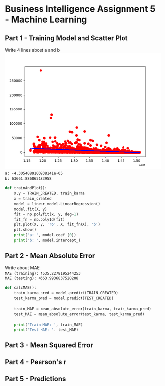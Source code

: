 # Business Intelligence Assignment 5 - Machine Learning

## Part 1   - Training Model and Scatter Plot
Write 4 lines about a and b
![Scatter Plot of Data](HackerNewsPlot.png)  
`a: -4.3054089103938141e-05`  
`b: 63661.886865183958`  
```python
def trainAndPlot():
    X,y = TRAIN_CREATED, train_karma
    x = train_created
    model = linear_model.LinearRegression()
    model.fit(X, y)
    fit = np.polyfit(x, y, deg=1)
    fit_fn = np.poly1d(fit)
    plt.plot(X, y, 'ro', X, fit_fn(X), 'b')
    plt.show()
    print("a: ", model.coef_[0])
    print("b: ", model.intercept_)
```
## Part 2 - Mean Absolute Error
Write about MAE  
`MAE (training): 4535.2278195244253`   
`MAE (testing): 4363.9936837520208`  
```python
def calcMAE():
    train_karma_pred = model.predict(TRAIN_CREATED)
    test_karma_pred = model.predict(TEST_CREATED)
    
    train_MAE = mean_absolute_error(train_karma, train_karma_pred)
    test_MAE = mean_absolute_error(test_karma, test_karma_pred)
    
    print('Train MAE: ', train_MAE)
    print('Test MAE: ', test_MAE)
```
## Part 3 - Mean Squared Error

## Part 4 - Pearson's r

## Part 5 - Predictions
